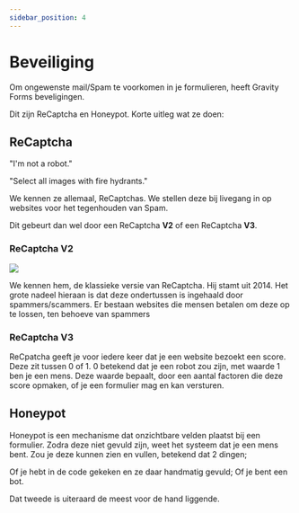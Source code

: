 ```yaml
---
sidebar_position: 4
---
```


# Beveiliging

Om ongewenste mail/Spam te voorkomen in je formulieren, heeft Gravity Forms beveligingen.

Dit zijn ReCaptcha en Honeypot. Korte uitleg wat ze doen:

## ReCaptcha

"I'm not a robot."

"Select all images with fire hydrants."

We kennen ze allemaal, ReCaptchas. We stellen deze bij livegang in op websites voor het tegenhouden van Spam.

Dit gebeurt dan wel door een ReCaptcha **V2** of een ReCaptcha **V3**.

### ReCaptcha V2

<img src="https://wiki.pageking.nl/img/formulieren/newCaptchaAnchor.gif"></img>

We kennen hem, de klassieke versie van ReCaptcha. Hij stamt uit 2014. Het grote nadeel hieraan is dat deze ondertussen is ingehaald door spammers/scammers. Er bestaan websites die mensen betalen om deze op te lossen, ten behoeve van spammers

### ReCaptcha V3

ReCpatcha geeft je voor iedere keer dat je een website bezoekt een score. Deze zit tussen 0 of 1. 0 betekend dat je een robot zou zijn, met waarde 1 ben je een mens. Deze waarde bepaalt, door een aantal factoren die deze score opmaken, of je een formulier mag en kan versturen.

## Honeypot

Honeypot is een mechanisme dat onzichtbare velden plaatst bij een formulier. Zodra deze niet gevuld zijn, weet het systeem dat je een mens bent. Zou je deze kunnen zien en vullen, betekend dat 2 dingen;

Of je hebt in de code gekeken en ze daar handmatig gevuld;
Of je bent een bot.

Dat tweede is uiteraard de meest voor de hand liggende. 